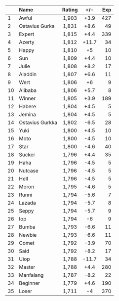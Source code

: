 | |Name|Rating|+/-|Exp|
|-|:---|:----:|:-:|--:|
|1|Awful|1,903|+3.9|427|
|2|Ostavius Gurka|1,831|+8.6|49|
|3|Expert|1,815|+4.4|339|
|4|Azerty|1,812|+11.7|34|
|5|Happy|1,810|+5|10|
|6|Sun|1,809|+4.4|10|
|7|Julie|1,808|+8.2|17|
|8|Aladdin|1,807|+6.6|11|
|9|Wert|1,806|+6|9|
|10|Alibaba|1,806|+5.7|8|
|11|Winner|1,805|+3.9|189|
|12|Habere|1,804|+4.5|5|
|13|Jemina|1,804|+4.5|5|
|14|Ostavius Gurkka|1,802|-6.5|28|
|15|Yuki|1,800|+4.5|10|
|16|Moto|1,800|-4.5|10|
|17|Star|1,800|-4.6|40|
|18|Sucker|1,796|+4.4|35|
|19|Haha|1,796|-4.5|5|
|20|Nutcase|1,796|-4.5|5|
|21|Hell|1,796|-4.5|5|
|22|Moron|1,795|-4.6|5|
|23|Runni|1,794|-5.6|7|
|24|Lazada|1,794|-5.7|8|
|25|Seppy|1,794|-5.7|9|
|26|Iop|1,794|-6|9|
|27|Bumba|1,793|-6.6|11|
|28|Newbie|1,793|-6.6|11|
|29|Comet|1,792|-3.9|70|
|30|Said|1,792|-8.2|17|
|31|Uiop|1,788|-11.7|34|
|32|Master|1,788|+4.4|280|
|33|Manfalang|1,787|-8.2|22|
|34|Beginner|1,779|+4.6|190|
|35|Loser|1,711|-4|370|
